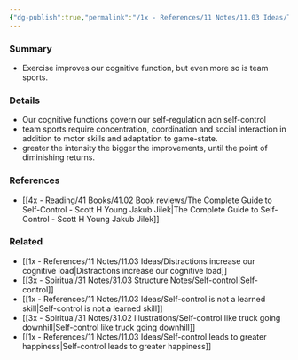 ```yaml
---
{"dg-publish":true,"permalink":"/1x - References/11 Notes/11.03 Ideas/Team sports are good for self-control/","title":"Team sports are good for self-control","created":"2023-04-22T23:04:39.000+03:00","updated":"2024-02-14T20:18:22.893+03:00"}
---
```



### Summary
- Exercise improves our cognitive function, but even more so is team sports.

### Details
- Our cognitive functions govern our self-regulation adn self-control
- team sports require concentration, coordination and social interaction in addition to motor skills and adaptation to game-state.
- greater the intensity the bigger the improvements, until the point of diminishing returns.

### References
- [[4x - Reading/41 Books/41.02 Book reviews/The Complete Guide to Self-Control - Scott H Young Jakub Jilek\|The Complete Guide to Self-Control - Scott H Young Jakub Jilek]]

### Related
- [[1x - References/11 Notes/11.03 Ideas/Distractions increase our cognitive load\|Distractions increase our cognitive load]]
- [[3x - Spiritual/31 Notes/31.03 Structure Notes/Self-control\|Self-control]]
- [[1x - References/11 Notes/11.03 Ideas/Self-control is not a learned skill\|Self-control is not a learned skill]]
- [[3x - Spiritual/31 Notes/31.02 Illustrations/Self-control like truck going downhill\|Self-control like truck going downhill]]
- [[1x - References/11 Notes/11.03 Ideas/Self-control leads to greater happiness\|Self-control leads to greater happiness]]